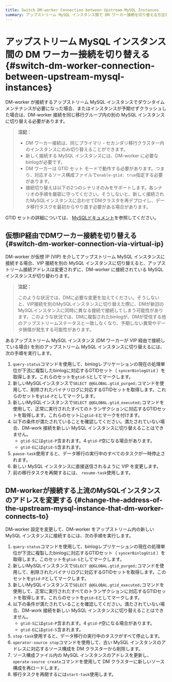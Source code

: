 ```yaml
---
title: Switch DM-worker Connection between Upstream MySQL Instances
summary: アップストリーム MySQL インスタンス間で DM ワーカー接続を切り替える方法を学習します。
---
```


# アップストリーム MySQL インスタンス間の DM ワーカー接続を切り替える {#switch-dm-worker-connection-between-upstream-mysql-instances}

DM-worker が接続するアップストリーム MySQL インスタンスでダウンタイム メンテナンスが必要になった場合、またはインスタンスが予期せずクラッシュした場合は、DM-worker 接続を同じ移行グループ内の別の MySQL インスタンスに切り替える必要があります。

> **注記：**
>
> -   DM ワーカー接続は、同じプライマリ - セカンダリ移行クラスター内のインスタンスにのみ切り替えることができます。
> -   新しく接続する MySQL インスタンスには、DM-worker に必要なbinlogが必要です。
> -   DM ワーカーは GTID セット モードで動作する必要があります。つまり、対応するソース構成ファイルで`enable-gtid: true`指定する必要があります。
> -   接続切り替えは以下の2つのシナリオのみをサポートします。各シナリオの手順を厳密に守ってください。そうしないと、新しく接続されたMySQLインスタンスに合わせてDMクラスタを再デプロイし、データ移行タスクを最初からやり直す必要がある場合があります。

GTID セットの詳細については、 [MySQLドキュメント](https://dev.mysql.com/doc/refman/8.0/en/replication-gtids-concepts.html#replication-gtids-concepts-gtid-sets)を参照してください。

## 仮想IP経由でDMワーカー接続を切り替える {#switch-dm-worker-connection-via-virtual-ip}

DM-worker が仮想 IP (VIP) を介してアップストリーム MySQL インスタンスに接続する場合、VIP 接続を別の MySQL インスタンスに切り替えると、アップストリーム接続アドレスは変更されずに、DM-worker に接続されている MySQL インスタンスが切り替わります。

> **注記：**
>
> このような状況では、DMに必要な変更を加えてください。そうしないと、VIP接続を別のMySQLインスタンスに切り替えた際に、DMが新旧のMySQLインスタンスに同時に異なる接続で接続してしまう可能性があります。このような状況では、DMに複製されたbinlogが、DMが受信する他のアップストリームステータスと一致しなくなり、予期しない異常やデータ損傷が発生する可能性があります。

あるアップストリーム MySQL インスタンス (DM ワーカーが VIP 経由で接続している場合) を別のアップストリーム MySQL インスタンスに切り替えるには、次の手順を実行します。

1.  `query-status`コマンドを使用して、binlogレプリケーションの現在の処理単位が下流に複製したbinlogに対応するGTIDセット（ `syncerBinlogGtid` ）を取得します。これらのセットを`gtid-S`としてマークします。
2.  新しいMySQLインスタンスで`SELECT @@GLOBAL.gtid_purged;`コマンドを使用して、削除されたバイナリログに対応するGTIDセットを取得します。これらのセットを`gtid-P`としてマークします。
3.  新しいMySQLインスタンスで`SELECT @@GLOBAL.gtid_executed;`コマンドを使用して、正常に実行されたすべてのトランザクションに対応するGTIDセットを取得します。これらのセットに`gtid-E`とマークを付けます。
4.  以下の条件が満たされていることを確認してください。満たされていない場合、DM-work 接続を新しい MySQL インスタンスに切り替えることはできません。
    -   `gtid-S`には`gtid-P`含まれます。4 `gtid-P`空になる場合があります。
    -   `gtid-E`には`gtid-S`含まれます。
5.  `pause-task`使用すると、データ移行の実行中のすべてのタスクが一時停止されます。
6.  新しい MySQL インスタンスに直接送信されるように VIP を変更します。
7.  前の移行タスクを再開するには、 `resume-task`使用します。

## DM-workerが接続する上流のMySQLインスタンスのアドレスを変更する {#change-the-address-of-the-upstream-mysql-instance-that-dm-worker-connects-to}

DM-worker 設定を変更して、DM-worker をアップストリーム内の新しい MySQL インスタンスに接続するには、次の手順を実行します。

1.  `query-status`コマンドを使用して、binlogレプリケーションの現在の処理単位が下流に複製したbinlogに対応するGTIDセット（ `syncerBinlogGtid` ）を取得します。このセットを`gtid-S`としてマークします。
2.  新しいMySQLインスタンスで`SELECT @@GLOBAL.gtid_purged;`コマンドを使用して、削除されたバイナリログに対応するGTIDセットを取得します。このセットを`gtid-P`としてマークします。
3.  新しいMySQLインスタンスで`SELECT @@GLOBAL.gtid_executed;`コマンドを使用して、正常に実行されたすべてのトランザクションに対応するGTIDセットを取得します。これらのセットを`gtid-E`としてマークします。
4.  以下の条件が満たされていることを確認してください。満たされていない場合、DM-work 接続を新しい MySQL インスタンスに切り替えることはできません。
    -   `gtid-S`には`gtid-P`含まれます。4 `gtid-P`空になる場合があります。
    -   `gtid-E`には`gtid-S`含まれます。
5.  `stop-task`使用すると、データ移行の実行中のタスクがすべて停止します。
6.  `operator-source stop`コマンドを使用して、古い MySQL インスタンスのアドレスに対応するソース構成を DM クラスターから削除します。
7.  ソース構成ファイル内の MySQL インスタンスのアドレスを更新し、 `operate-source create`コマンドを使用して DM クラスターに新しいソース構成を再ロードします。
8.  移行タスクを再開するには`start-task`使用します。
